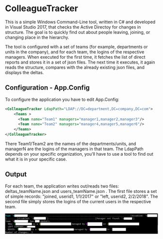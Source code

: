 # ColleagueTracker

This is a simple Windows Command-Line tool, written in C# and developed in Visual Studio 2017, that checks the Active Directoy for changes in structure. The goal is to quickly find out about people leaving, joining, or changing place in the hierarchy.

The tool is configured with a set of teams (for example, departments or units in the company), and for each team, the logins of the respective managers. When executed for the first time, it fetches the list of direct reports and stores it in a set of json files. The next time it executes, it again reads the structure, compares with the already existing json files, and displays the deltas.

## Configuration - App.Config

To configure the application you have to edit App.Config:

```xml
<ColleagueTracker LdapPath="LDAP://DC=department,DC=company,DC=com">
    <Teams >
      <Team name="Team1" managers="manager1,manager2,manager3"/>
      <Team name="Team2" managers="manager4,manager5,manager6"/>
    </Teams>
</ColleagueTracker>
```

There Team1/Team2 are the names of the departments/units, and managerN are the logins of the managers in that team. The LdapPath depends on your specific organization, you'll have to use a tool to find out what it is in your specific case.

## Output

For each team, the application writes out/reads two files: deltas_teamName.json and users_teamName.json . The first file stores a set of simple records: "joined, userid1, 1/1/2017" or "left, userid2, 2/2/2018". The second file simply stores the logins of the current users in the respective team.


![](output.png)
